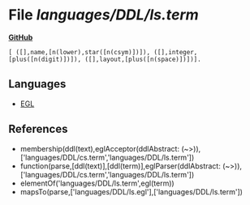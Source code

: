 # File _languages/DDL/ls.term_
**[GitHub](https://github.com/softlang/yas/blob/master/languages/DDL/ls.term)**
```
[ ([],name,[n(lower),star([n(csym)])]), ([],integer,[plus([n(digit)])]), ([],layout,[plus([n(space)])])].
```

## Languages
* [EGL](../languages/EGL.md)

## References
* membership(ddl(text),eglAcceptor(ddlAbstract: (~>)),['languages/DDL/cs.term','languages/DDL/ls.term'])
* function(parse,[ddl(text)],[ddl(term)],eglParser(ddlAbstract: (~>)),['languages/DDL/cs.term','languages/DDL/ls.term'])
* elementOf('languages/DDL/ls.term',egl(term))
* mapsTo(parse,['languages/DDL/ls.egl'],['languages/DDL/ls.term'])
